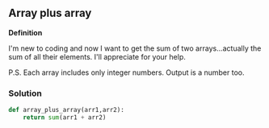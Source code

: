 ## Array plus array

**Definition**

I'm new to coding and now I want to get the sum of two arrays...actually the sum of all their elements. I'll appreciate for your help.

P.S. Each array includes only integer numbers. Output is a number too.

### Solution

```python
def array_plus_array(arr1,arr2):
    return sum(arr1 + arr2)
```
        
